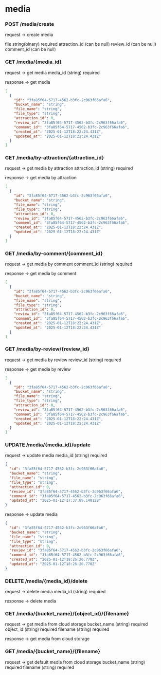 # media

### POST /media/create

request -> create media

file string(binary) required
attraction_id (can be null)
review_id (can be null)
comment_id (can be null)

### GET /media/{media_id}

request -> get media
media_id (string) required

response -> get media
```JSON
[
  {
    "id": "3fa85f64-5717-4562-b3fc-2c963f66afa6",
    "bucket_name": "string",
    "file_name": "string",
    "file_type": "string",
    "attraction_id": 0,
    "review_id": "3fa85f64-5717-4562-b3fc-2c963f66afa6",
    "comment_id": "3fa85f64-5717-4562-b3fc-2c963f66afa6",
    "created_at": "2025-01-12T18:22:24.431Z",
    "updated_at": "2025-01-12T18:22:24.431Z"
  }
]
```

### GET /media/by-attraction/{attraction_id}

request -> get media by attraction
attraction_id (string) required

response -> get media by attraction
```JSON
[
  {
    "id": "3fa85f64-5717-4562-b3fc-2c963f66afa6",
    "bucket_name": "string",
    "file_name": "string",
    "file_type": "string",
    "attraction_id": 0,
    "review_id": "3fa85f64-5717-4562-b3fc-2c963f66afa6",
    "comment_id": "3fa85f64-5717-4562-b3fc-2c963f66afa6",
    "created_at": "2025-01-12T18:22:24.431Z",
    "updated_at": "2025-01-12T18:22:24.431Z"
  }
]
```

### GET /media/by-comment/{comment_id}

request -> get media by comment
comment_id (string) required

response -> get media by comment
```JSON
[
  {
    "id": "3fa85f64-5717-4562-b3fc-2c963f66afa6",
    "bucket_name": "string",
    "file_name": "string",
    "file_type": "string",
    "attraction_id": 0,
    "review_id": "3fa85f64-5717-4562-b3fc-2c963f66afa6",
    "comment_id": "3fa85f64-5717-4562-b3fc-2c963f66afa6",
    "created_at": "2025-01-12T18:22:24.431Z",
    "updated_at": "2025-01-12T18:22:24.431Z"
  }
]
```

### GET /media/by-review/{review_id}

request -> get media by review
review_id (string) required

response -> get media by review
```JSON
[
  {
    "id": "3fa85f64-5717-4562-b3fc-2c963f66afa6",
    "bucket_name": "string",
    "file_name": "string",
    "file_type": "string",
    "attraction_id": 0,
    "review_id": "3fa85f64-5717-4562-b3fc-2c963f66afa6",
    "comment_id": "3fa85f64-5717-4562-b3fc-2c963f66afa6",
    "created_at": "2025-01-12T18:22:24.431Z",
    "updated_at": "2025-01-12T18:22:24.431Z"
  }
]
```

### UPDATE /media/{media_id}/update

request -> update media
media_id (string) required
```JSON
{
  "id": "3fa85f64-5717-4562-b3fc-2c963f66afa6",
  "bucket_name": "string",
  "file_name": "string",
  "file_type": "string",
  "attraction_id": 0,
  "review_id": "3fa85f64-5717-4562-b3fc-2c963f66afa6",
  "comment_id": "3fa85f64-5717-4562-b3fc-2c963f66afa6",
  "updated_at": "2025-01-12T17:37:09.148128"
}
```

response -> update media
```JSON
{
  "id": "3fa85f64-5717-4562-b3fc-2c963f66afa6",
  "bucket_name": "string",
  "file_name": "string",
  "file_type": "string",
  "attraction_id": 0,
  "review_id": "3fa85f64-5717-4562-b3fc-2c963f66afa6",
  "comment_id": "3fa85f64-5717-4562-b3fc-2c963f66afa6",
  "created_at": "2025-01-12T18:26:20.770Z",
  "updated_at": "2025-01-12T18:26:20.770Z"
}
```

### DELETE /media/{media_id}/delete

request -> delete media
media_id (string) required

response -> delete media

### GET /media/{bucket_name}/{object_id}/{filename}

request -> get media from cloud storage
bucket_name (string) required
object_id (string) required
filename (string) required

response -> get media from cloud storage

### GET /media/{bucket_name}/{filename}

request -> get default media from cloud storage
bucket_name (string) required
filename (string) required